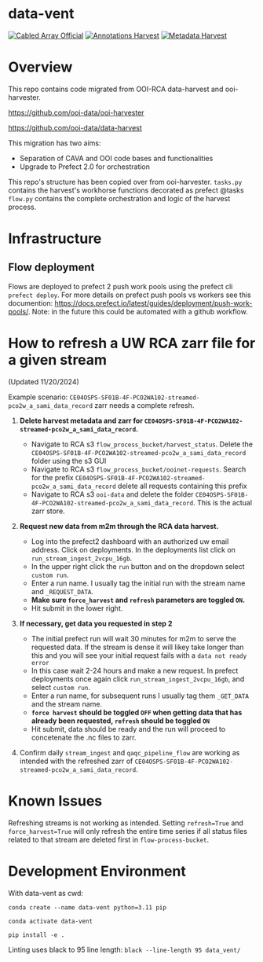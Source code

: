 # data-vent

[![Cabled Array Official](https://tinyurl.com/ca-official)](#)
[![Annotations Harvest](https://github.com/ooi-data/data-vent/actions/workflows/annotations-harvest.yaml/badge.svg)](https://github.com/ooi-data/data-vent/actions/workflows/annotations-harvest.yaml)
[![Metadata Harvest](https://github.com/ooi-data/data-vent/actions/workflows/metadata-harvest.yaml/badge.svg)](https://github.com/ooi-data/data-vent/actions/workflows/metadata-harvest.yaml)

# Overview
This repo contains code migrated from OOI-RCA data-harvest and ooi-harvester.

https://github.com/ooi-data/ooi-harvester

https://github.com/ooi-data/data-harvest

This migration has two aims:
* Separation of CAVA and OOI code bases and functionalities
* Upgrade to Prefect 2.0 for orchestration 

This repo's structure has been copied over from ooi-harvester. 
`tasks.py` contains the harvest's workhorse functions decorated as prefect @tasks 
`flow.py` contains the complete orchestration and logic of the harvest process.

# Infrastructure
## Flow deployment
Flows are deployed to prefect 2 push work pools using the prefect cli `prefect deploy`. 
For more details on prefect push pools vs workers see this documention:
https://docs.prefect.io/latest/guides/deployment/push-work-pools/.
Note: in the future this could be automated with a github workflow.

# How to refresh a UW RCA zarr file for a given stream 
(Updated 11/20/2024)

Example scenario: `CE04OSPS-SF01B-4F-PCO2WA102-streamed-pco2w_a_sami_data_record` zarr needs a complete refresh.
1) **Delete harvest metadata and zarr for `CE04OSPS-SF01B-4F-PCO2WA102-streamed-pco2w_a_sami_data_record`.**
   - Navigate to RCA s3 `flow_process_bucket/harvest_status`. Delete the `CE04OSPS-SF01B-4F-PCO2WA102-streamed-pco2w_a_sami_data_record` folder using the s3 GUI
   - Navigate to RCA s3 `flow_process_bucket/ooinet-requests`. Search for the prefix `CE04OSPS-SF01B-4F-PCO2WA102-streamed-pco2w_a_sami_data_record` delete all requests containing this prefix
   - Navigate to RCA s3 `ooi-data` and delete the folder `CE04OSPS-SF01B-4F-PCO2WA102-streamed-pco2w_a_sami_data_record`. This is the actual zarr store.
  
2) **Request new data from m2m through the RCA data harvest.**
   - Log into the prefect2 dashboard with an authorized uw email address. Click on deployments. In the deployments list click on `run_stream_ingest_2vcpu_16gb`.
   - In the upper right click the `run` button and on the dropdown select `custom run`.
   - Enter a run name. I usually tag the initial run with the stream name and `_REQUEST_DATA`.
   - **Make sure `force_harvest` and `refresh` parameters are toggled `ON`.**
   - Hit submit in the lower right.
  
3) **If necessary, get data you requested in step 2**
   - The initial prefect run will wait 30 minutes for m2m to serve the requested data. If the stream is dense it will likey take longer than this and you will see your initial request fails with a `data not ready error`
   - In this case wait 2-24 hours and make a new request. In prefect deployments once again click `run_stream_ingest_2vcpu_16gb`, and select `custom run`.
   - Enter a run name, for subsequent runs I usually tag them `_GET_DATA` and the stream name.
   - **`force harvest` should be toggled `OFF` when getting data that has already been requested, `refresh` should be toggled `ON`**
   - Hit submit, data should be ready and the run will proceed to concetenate the .nc files to zarr.

4) Confirm daily `stream_ingest` and `qaqc_pipeline_flow` are working as intended with the refreshed zarr of `CE04OSPS-SF01B-4F-PCO2WA102-streamed-pco2w_a_sami_data_record`.

# Known Issues
Refreshing streams is not working as intended. Setting `refresh=True` and `force_harvest=True` will only refresh 
the entire time series if all status files related to that stream are deleted first in `flow-process-bucket`.

# Development Environment 
With data-vent as cwd:

`conda create --name data-vent python=3.11 pip`

`conda activate data-vent`

`pip install -e .`

Linting uses black to 95 line length:
`black --line-length 95 data_vent/`
